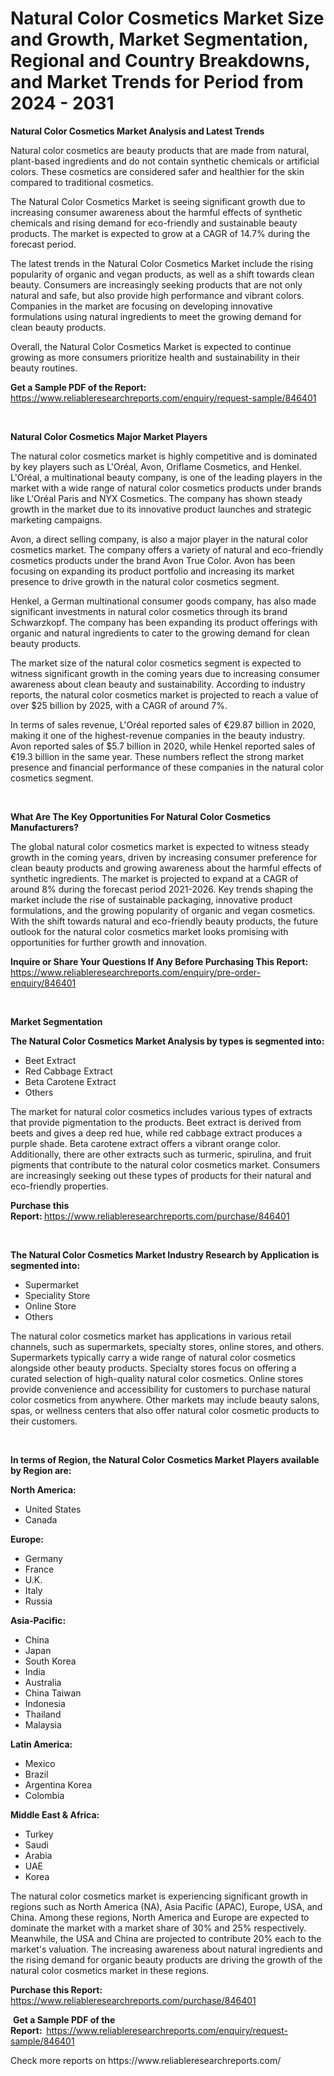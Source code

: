 <p><h1>Natural Color Cosmetics Market Size and Growth, Market Segmentation, Regional and Country Breakdowns, and Market Trends for Period from 2024 -  2031</h1></p><p><strong>Natural Color Cosmetics Market Analysis and Latest Trends</strong></p>
<p><p>Natural color cosmetics are beauty products that are made from natural, plant-based ingredients and do not contain synthetic chemicals or artificial colors. These cosmetics are considered safer and healthier for the skin compared to traditional cosmetics.</p><p>The Natural Color Cosmetics Market is seeing significant growth due to increasing consumer awareness about the harmful effects of synthetic chemicals and rising demand for eco-friendly and sustainable beauty products. The market is expected to grow at a CAGR of 14.7% during the forecast period.</p><p>The latest trends in the Natural Color Cosmetics Market include the rising popularity of organic and vegan products, as well as a shift towards clean beauty. Consumers are increasingly seeking products that are not only natural and safe, but also provide high performance and vibrant colors. Companies in the market are focusing on developing innovative formulations using natural ingredients to meet the growing demand for clean beauty products.</p><p>Overall, the Natural Color Cosmetics Market is expected to continue growing as more consumers prioritize health and sustainability in their beauty routines.</p></p>
<p><strong>Get a Sample PDF of the Report:&nbsp;</strong> <a href="https://www.reliableresearchreports.com/enquiry/request-sample/846401">https://www.reliableresearchreports.com/enquiry/request-sample/846401</a></p>
<p>&nbsp;</p>
<p><strong>Natural Color Cosmetics Major Market Players</strong></p>
<p><p>The natural color cosmetics market is highly competitive and is dominated by key players such as L'Oréal, Avon, Oriflame Cosmetics, and Henkel. L'Oréal, a multinational beauty company, is one of the leading players in the market with a wide range of natural color cosmetics products under brands like L'Oréal Paris and NYX Cosmetics. The company has shown steady growth in the market due to its innovative product launches and strategic marketing campaigns.</p><p>Avon, a direct selling company, is also a major player in the natural color cosmetics market. The company offers a variety of natural and eco-friendly cosmetics products under the brand Avon True Color. Avon has been focusing on expanding its product portfolio and increasing its market presence to drive growth in the natural color cosmetics segment.</p><p>Henkel, a German multinational consumer goods company, has also made significant investments in natural color cosmetics through its brand Schwarzkopf. The company has been expanding its product offerings with organic and natural ingredients to cater to the growing demand for clean beauty products.</p><p>The market size of the natural color cosmetics segment is expected to witness significant growth in the coming years due to increasing consumer awareness about clean beauty and sustainability. According to industry reports, the natural color cosmetics market is projected to reach a value of over $25 billion by 2025, with a CAGR of around 7%.</p><p>In terms of sales revenue, L'Oréal reported sales of €29.87 billion in 2020, making it one of the highest-revenue companies in the beauty industry. Avon reported sales of $5.7 billion in 2020, while Henkel reported sales of €19.3 billion in the same year. These numbers reflect the strong market presence and financial performance of these companies in the natural color cosmetics segment.</p></p>
<p>&nbsp;</p>
<p><strong>What Are The Key Opportunities For Natural Color Cosmetics Manufacturers?</strong></p>
<p><p>The global natural color cosmetics market is expected to witness steady growth in the coming years, driven by increasing consumer preference for clean beauty products and growing awareness about the harmful effects of synthetic ingredients. The market is projected to expand at a CAGR of around 8% during the forecast period 2021-2026. Key trends shaping the market include the rise of sustainable packaging, innovative product formulations, and the growing popularity of organic and vegan cosmetics. With the shift towards natural and eco-friendly beauty products, the future outlook for the natural color cosmetics market looks promising with opportunities for further growth and innovation.</p></p>
<p><strong>Inquire or Share Your Questions If Any Before Purchasing This Report:</strong> <a href="https://www.reliableresearchreports.com/enquiry/pre-order-enquiry/846401">https://www.reliableresearchreports.com/enquiry/pre-order-enquiry/846401</a></p>
<p>&nbsp;</p>
<p><strong>Market Segmentation</strong></p>
<p><strong>The Natural Color Cosmetics Market Analysis by types is segmented into:</strong></p>
<p><ul><li>Beet Extract</li><li>Red Cabbage Extract</li><li>Beta Carotene Extract</li><li>Others</li></ul></p>
<p><p>The market for natural color cosmetics includes various types of extracts that provide pigmentation to the products. Beet extract is derived from beets and gives a deep red hue, while red cabbage extract produces a purple shade. Beta carotene extract offers a vibrant orange color. Additionally, there are other extracts such as turmeric, spirulina, and fruit pigments that contribute to the natural color cosmetics market. Consumers are increasingly seeking out these types of products for their natural and eco-friendly properties.</p></p>
<p><strong>Purchase this Report:&nbsp;</strong><a href="https://www.reliableresearchreports.com/purchase/846401">https://www.reliableresearchreports.com/purchase/846401</a></p>
<p>&nbsp;</p>
<p><strong>The Natural Color Cosmetics Market Industry Research by Application is segmented into:</strong></p>
<p><ul><li>Supermarket</li><li>Speciality Store</li><li>Online Store</li><li>Others</li></ul></p>
<p><p>The natural color cosmetics market has applications in various retail channels, such as supermarkets, specialty stores, online stores, and others. Supermarkets typically carry a wide range of natural color cosmetics alongside other beauty products. Specialty stores focus on offering a curated selection of high-quality natural color cosmetics. Online stores provide convenience and accessibility for customers to purchase natural color cosmetics from anywhere. Other markets may include beauty salons, spas, or wellness centers that also offer natural color cosmetic products to their customers.</p></p>
<p>&nbsp;</p>
<p><strong>In terms of Region, the Natural Color Cosmetics Market Players available by Region are:</strong></p>
<p>
    <p> <strong> North America: </strong>
        <ul>
            <li>United States</li>
            <li>Canada</li>
        </ul>
        </p> 
    <p> <strong> Europe: </strong>
        <ul>
            <li>Germany</li>
            <li>France</li>
            <li>U.K.</li>
            <li>Italy</li>
            <li>Russia</li>
        </ul>
        </p> 
    <p> <strong> Asia-Pacific: </strong>
        <ul>
            <li>China</li>
            <li>Japan</li>
            <li>South Korea</li>
            <li>India</li>
            <li>Australia</li>
            <li>China Taiwan</li>
            <li>Indonesia</li>
            <li>Thailand</li>
            <li>Malaysia</li>
        </ul>
        </p> 
    <p> <strong> Latin America: </strong>
        <ul>
            <li>Mexico</li>
            <li>Brazil</li>
            <li>Argentina Korea</li>
            <li>Colombia</li>
        </ul>
        </p> 
    <p> <strong> Middle East & Africa: </strong>
        <ul>
            <li>Turkey</li>
            <li>Saudi</li>
            <li>Arabia</li>
            <li>UAE</li>
            <li>Korea</li>
        </ul>
    </p>
    </p>
<p><p>The natural color cosmetics market is experiencing significant growth in regions such as North America (NA), Asia Pacific (APAC), Europe, USA, and China. Among these regions, North America and Europe are expected to dominate the market with a market share of 30% and 25% respectively. Meanwhile, the USA and China are projected to contribute 20% each to the market's valuation. The increasing awareness about natural ingredients and the rising demand for organic beauty products are driving the growth of the natural color cosmetics market in these regions.</p></p>
<p><strong>Purchase this Report: </strong><a href="https://www.reliableresearchreports.com/purchase/846401">https://www.reliableresearchreports.com/purchase/846401</a></p>
<p>&nbsp;<strong>Get a Sample PDF of the Report:&nbsp;&nbsp;</strong><a href="https://www.reliableresearchreports.com/enquiry/request-sample/846401">https://www.reliableresearchreports.com/enquiry/request-sample/846401</a></p>
<p><strong></strong></p>
<p>Check more reports on https://www.reliableresearchreports.com/</p>